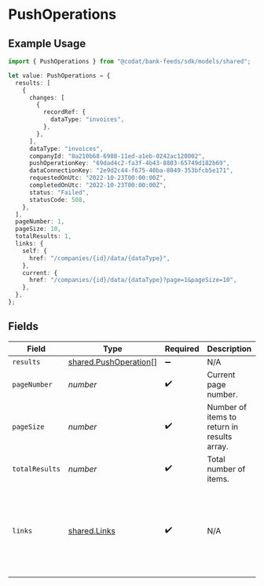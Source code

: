 # PushOperations

## Example Usage

```typescript
import { PushOperations } from "@codat/bank-feeds/sdk/models/shared";

let value: PushOperations = {
  results: [
    {
      changes: [
        {
          recordRef: {
            dataType: "invoices",
          },
        },
      ],
      dataType: "invoices",
      companyId: "8a210b68-6988-11ed-a1eb-0242ac120002",
      pushOperationKey: "69dad4c2-fa3f-4b43-8803-65749d182b69",
      dataConnectionKey: "2e9d2c44-f675-40ba-8049-353bfcb5e171",
      requestedOnUtc: "2022-10-23T00:00:00Z",
      completedOnUtc: "2022-10-23T00:00:00Z",
      status: "Failed",
      statusCode: 508,
    },
  ],
  pageNumber: 1,
  pageSize: 10,
  totalResults: 1,
  links: {
    self: {
      href: "/companies/{id}/data/{dataType}",
    },
    current: {
      href: "/companies/{id}/data/{dataType}?page=1&pageSize=10",
    },
  },
};
```

## Fields

| Field                                                                                             | Type                                                                                              | Required                                                                                          | Description                                                                                       | Example                                                                                           |
| ------------------------------------------------------------------------------------------------- | ------------------------------------------------------------------------------------------------- | ------------------------------------------------------------------------------------------------- | ------------------------------------------------------------------------------------------------- | ------------------------------------------------------------------------------------------------- |
| `results`                                                                                         | [shared.PushOperation](../../../sdk/models/shared/pushoperation.md)[]                             | :heavy_minus_sign:                                                                                | N/A                                                                                               |                                                                                                   |
| `pageNumber`                                                                                      | *number*                                                                                          | :heavy_check_mark:                                                                                | Current page number.                                                                              |                                                                                                   |
| `pageSize`                                                                                        | *number*                                                                                          | :heavy_check_mark:                                                                                | Number of items to return in results array.                                                       |                                                                                                   |
| `totalResults`                                                                                    | *number*                                                                                          | :heavy_check_mark:                                                                                | Total number of items.                                                                            |                                                                                                   |
| `links`                                                                                           | [shared.Links](../../../sdk/models/shared/links.md)                                               | :heavy_check_mark:                                                                                | N/A                                                                                               | {<br/>"self": {<br/>"href": "/companies"<br/>},<br/>"current": {<br/>"href": "/companies?page=1\u0026pageSize=10"<br/>}<br/>} |